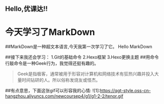 ## Hello,优课达!!
# 今天学习了MarkDown
##MarkDown是一种超文本语言,今天我第一次学习了它。
    Hello MarkDown

##接下来我还会学习：
1.Git的基础命令
2.Hexo框架
3.Hexo更换主题
##用命令行敲命令是一种Geek行为，我觉得还挺有趣的。
> Geek是指极客，通常被用于形容对计算机和网络技术有狂热兴趣并投入大量时间钻研的人。所以俗称发烧友或怪杰。

##有点意思，下面这张gif可以形容我的心情:
![1]:https://qgt-style.oss-cn-hangzhou.aliyuncs.com/newcoursep4/g1/g1-2-2/tenor.gif
